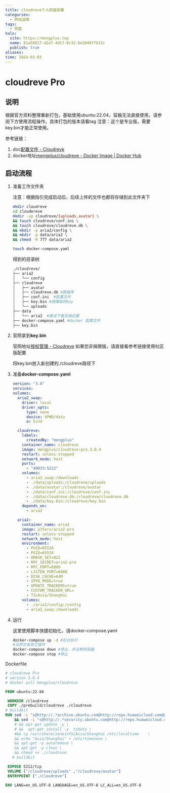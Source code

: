 ```yaml
---
title: cloudreve个人网盘部署
categories:
  - 网站运维
tags:
  - 网盘
halo:
  site: https://mengplus.top
  name: 81a5b017-d2a7-4d17-8c32-8e28407fb12c
  publish: true
aliases: 
time: 2024-03-03
---
```

# cloudreve Pro

## 说明

根据官方资料整理重新打包，基础使用ubuntu:22.04，容器无法直接使用，请参阅下方使用流程操作。具体打包的版本请看tag
注意：这个是专业版，需要key.bin才能正常使用。

参考链接：
1. doc[配置文件 - Cloudreve](https://docs.cloudreve.org/getting-started/config)
2. docker地址[mengplus/cloudreve - Docker Image | Docker Hub](https://hub.docker.com/r/mengplus/cloudreve)


## 启动流程

1. 准备工作文件夹

   注意：根据指引完成启动后，后续上传的文件也都将存储到此文件夹下

   ```bash
   mkdir cloudreve
   cd cloudereve
   mkdir -vp cloudreve/{uploads,avatar} \
   && touch cloudreve/conf.ini \
   && touch cloudreve/cloudreve.db \
   && mkdir -p aria2/config \
   && mkdir -p data/aria2 \
   && chmod -R 777 data/aria2
   
   touch docker-compose.yaml
   ```

   得到的目录树

   ```bash
   ./cloudreve/
   ├── aria2
   │   └── config
   ├── cloudreve
   │   ├── avatar
   │   ├── cloudreve.db #数据库
   │   ├── conf.ini  #配置文件
   │   ├── key.bin #捐赠版的key
   │   └── uploads
   ├── data
   │   └── aria2  #离线下载存储位置
   ├── docker-compose.yaml #docker 配置文件
   ├── key.bin
   ```





2. 官网拿到**key.bin**

   官网地址[授权管理 - Cloudreve](https://cloudreve.org/manage) 如果您非捐赠版，请直接看参考链接使用社区版配置

   将key.bin放入新创建的./cloudreve路径下

3. 准备**docker-compose.yaml**

   ```yaml
   version: "3.8"
   services:
   volumes:
     aria2_swap:
       driver: local
       driver_opts:
         type: none
         device: $PWD/data
         o: bind

     cloudreve:
       labels:
         createdBy: "mengplus"
       container_name: cloudreve
       image: mengplus/cloudreve:pro.3.8.4
       restart: unless-stopped
       network_mode: host
       ports:
         - "40033:5212"
       volumes:
         - aria2_swap:/downloads
         - ./data/uploads:/cloudreve/uploads
         - ./data/avatar:/cloudreve/avatar
         - ./data/conf.ini:/cloudreve/conf.ini
         - ./data/cloudreve.db:/cloudreve/cloudreve.db
         - ./data/key.bin:/cloudreve/key.bin
       depends_on:
         - aria2

     aria2:
       container_name: aria2
       image: p3terx/aria2-pro
       restart: unless-stopped
       network_mode: host
       environment:
         - PUID=65534
         - PGID=65534
         - UMASK_SET=022
         - RPC_SECRET=aria2-pro
         - RPC_PORT=6800
         - LISTEN_PORT=6888
         - DISK_CACHE=64M
         - IPV6_MODE=true
         - UPDATE_TRACKERS=true
         - CUSTOM_TRACKER_URL=
         - TZ=Asia/Shanghai
       volumes:
         - ./aria2/config:/config
         - aria2_swap:/downloads
   ```

4. 运行

   这里使用脚本快捷初始化，请docker-compose.yaml

   ```bash
   docker-compose up -d #后台执行
   #当然也有其它操作
   docker-compose down #停止，并且移除容器
   docker-compose stop #停止
   
   ```


Dockerfile

```dockerfile
# cloudreve Pro
# version 3.8.4
# docker pull mengplus/cloudreve

FROM ubuntu:22.04

 WORKDIR /cloudreve
 COPY ./prebuild/cloudreve ./cloudreve
# buildkit
RUN sed -i "s@http://.*archive.ubuntu.com@http://repo.huaweicloud.com@g" /etc/apt/sources.list \
	&& sed -i "s@http://.*security.ubuntu.com@http://repo.huaweicloud.com@g" /etc/apt/sources.list \
    # && apt-get update -y \
    # &&  apt-get install -y  tzdata \
    #&& cp /usr/share/zoneinfo/Asia/Shanghai /etc/localtime    \
    && echo "Asia/Shanghai" > /etc/timezone \
    && apt-get -y autoremove \
    && apt-get -y clean \
    && chmod +x ./cloudreve
   # buildkit

 EXPOSE 5212/tcp
 VOLUME ["/cloudreve/uploads" ,"/cloudreve/avatar"]
 ENTRYPOINT ["./cloudreve"]

ENV LANG=en_US.UTF-8 LANGUAGE=en_US.UTF-8 LC_ALL=en_US.UTF-8

```





